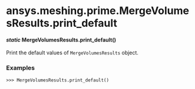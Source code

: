 # ansys.meshing.prime.MergeVolumesResults.print_default



#### *static* MergeVolumesResults.print_default()

Print the default values of `MergeVolumesResults` object.

### Examples

```pycon
>>> MergeVolumesResults.print_default()
```

<!-- !! processed by numpydoc !! -->
